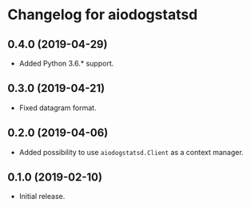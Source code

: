# Changelog for aiodogstatsd

## 0.4.0 (2019-04-29)

- Added Python 3.6.* support.

## 0.3.0 (2019-04-21)

- Fixed datagram format.

## 0.2.0 (2019-04-06)

- Added possibility to use `aiodogstatsd.Client` as a context manager.

## 0.1.0 (2019-02-10)

- Initial release.
